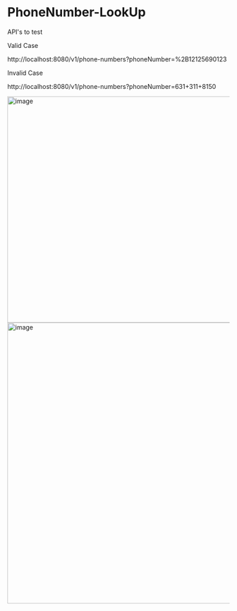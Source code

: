# PhoneNumber-LookUp

API's to test

Valid Case

http://localhost:8080/v1/phone-numbers?phoneNumber=%2B12125690123

Invalid Case

http://localhost:8080/v1/phone-numbers?phoneNumber=631+311+8150

<img width="928" height="513" alt="image" src="https://github.com/user-attachments/assets/50da361f-c063-41dd-afab-5c65f1347923" />

<img width="917" height="637" alt="image" src="https://github.com/user-attachments/assets/dce8d5e2-a5e1-4149-a2f7-429c58baa895" />
